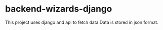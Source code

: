 # backend-wizards-django
This project uses django and api to fetch data.Data is stored in json format.
